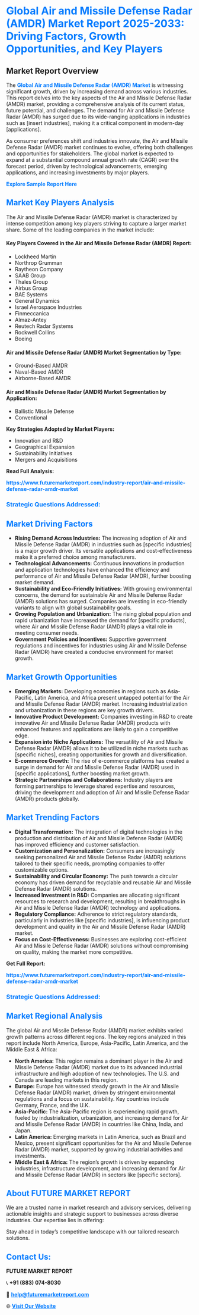 <h1 style="color: #007BFF;">Global Air and Missile Defense Radar (AMDR) Market Report 2025-2033: Driving Factors, Growth Opportunities, and Key Players</h1>

<section id="overview">
<h2>Market Report Overview</h2>
<p>The <a href="https://www.futuremarketreport.com/industry-report/air-and-missile-defense-radar-amdr-market" style="color: #007BFF; text-decoration: none;"><strong>Global Air and Missile Defense Radar (AMDR) Market</strong></a> is witnessing significant growth, driven by increasing demand across various industries. This report delves into the key aspects of the Air and Missile Defense Radar (AMDR) market, providing a comprehensive analysis of its current status, future potential, and challenges. The demand for Air and Missile Defense Radar (AMDR) has surged due to its wide-ranging applications in industries such as [insert industries], making it a critical component in modern-day [applications].</p>
<p>As consumer preferences shift and industries innovate, the Air and Missile Defense Radar (AMDR) market continues to evolve, offering both challenges and opportunities for stakeholders. The global market is expected to expand at a substantial compound annual growth rate (CAGR) over the forecast period, driven by technological advancements, emerging applications, and increasing investments by major players.</p>
</section>

<section id="overview">
<p><a href="https://www.futuremarketreport.com/request-sample/reportId=83719" style="color: #007BFF; text-decoration: none;"><strong>Explore Sample Report Here</strong></a></p>
</section>

<section id="key-players">
<h2 style="color: #007BFF;">Market Key Players Analysis</h2>
<p>The Air and Missile Defense Radar (AMDR) market is characterized by intense competition among key players striving to capture a larger market share. Some of the leading companies in the market include:</p>
<h4>Key Players Covered in the Air and Missile Defense Radar (AMDR) Report:</h4>
<ul><li>Lockheed Martin</li><li>Northrop Grumman</li><li>Raytheon Company</li><li>SAAB Group</li><li>Thales Group</li><li>Airbus Group</li><li>BAE Systems</li><li>General Dynamics</li><li>Israel Aerospace Industries</li><li>Finmeccanica</li><li>Almaz-Antey</li><li>Reutech Radar Systems</li><li>Rockwell Collins</li><li>Boeing</li></ul>
<h4>Air and Missile Defense Radar (AMDR) Market Segmentation by Type:</h4>
<ul><li>Ground-Based AMDR</li><li>Naval-Based AMDR</li><li>Airborne-Based AMDR</li></ul>

<h4>Air and Missile Defense Radar (AMDR) Market Segmentation by Application:</h4>
<ul><li>Ballistic Missile Defense</li><li>Conventional</li></ul>
<p><strong>Key Strategies Adopted by Market Players:</strong></p>
<ul>
<li>Innovation and R&D</li>
<li>Geographical Expansion</li>
<li>Sustainability Initiatives</li>
<li>Mergers and Acquisitions</li>
</ul>
</section>

<section>
<p><strong>Read Full Analysis: </strong></p><a href="https://www.futuremarketreport.com/industry-report/air-and-missile-defense-radar-amdr-market" style="color: #007BFF; text-decoration: none;"><strong>https://www.futuremarketreport.com/industry-report/air-and-missile-defense-radar-amdr-market</strong></a>
<h3 style="color: #007BFF;">Strategic Questions Addressed:</h3>
</section>

<section id="driving-factors">
<h2 style="color: #007BFF;">Market Driving Factors</h2>
<ul>
<li><strong>Rising Demand Across Industries:</strong> The increasing adoption of Air and Missile Defense Radar (AMDR) in industries such as [specific industries] is a major growth driver. Its versatile applications and cost-effectiveness make it a preferred choice among manufacturers.</li>
<li><strong>Technological Advancements:</strong> Continuous innovations in production and application technologies have enhanced the efficiency and performance of Air and Missile Defense Radar (AMDR), further boosting market demand.</li>
<li><strong>Sustainability and Eco-Friendly Initiatives:</strong> With growing environmental concerns, the demand for sustainable Air and Missile Defense Radar (AMDR) solutions has surged. Companies are investing in eco-friendly variants to align with global sustainability goals.</li>
<li><strong>Growing Population and Urbanization:</strong> The rising global population and rapid urbanization have increased the demand for [specific products], where Air and Missile Defense Radar (AMDR) plays a vital role in meeting consumer needs.</li>
<li><strong>Government Policies and Incentives:</strong> Supportive government regulations and incentives for industries using Air and Missile Defense Radar (AMDR) have created a conducive environment for market growth.</li>
</ul>
</section>

<section id="growth-opportunities">
<h2 style="color: #007BFF;">Market Growth Opportunities</h2>
<ul>
<li><strong>Emerging Markets:</strong> Developing economies in regions such as Asia-Pacific, Latin America, and Africa present untapped potential for the Air and Missile Defense Radar (AMDR) market. Increasing industrialization and urbanization in these regions are key growth drivers.</li>
<li><strong>Innovative Product Development:</strong> Companies investing in R&D to create innovative Air and Missile Defense Radar (AMDR) products with enhanced features and applications are likely to gain a competitive edge.</li>
<li><strong>Expansion into Niche Applications:</strong> The versatility of Air and Missile Defense Radar (AMDR) allows it to be utilized in niche markets such as [specific niches], creating opportunities for growth and diversification.</li>
<li><strong>E-commerce Growth:</strong> The rise of e-commerce platforms has created a surge in demand for Air and Missile Defense Radar (AMDR) used in [specific applications], further boosting market growth.</li>
<li><strong>Strategic Partnerships and Collaborations:</strong> Industry players are forming partnerships to leverage shared expertise and resources, driving the development and adoption of Air and Missile Defense Radar (AMDR) products globally.</li>
</ul>
</section>

<section id="trending-factors">
<h2 style="color: #007BFF;">Market Trending Factors</h2>
<ul>
<li><strong>Digital Transformation:</strong> The integration of digital technologies in the production and distribution of Air and Missile Defense Radar (AMDR) has improved efficiency and customer satisfaction.</li>
<li><strong>Customization and Personalization:</strong> Consumers are increasingly seeking personalized Air and Missile Defense Radar (AMDR) solutions tailored to their specific needs, prompting companies to offer customizable options.</li>
<li><strong>Sustainability and Circular Economy:</strong> The push towards a circular economy has driven demand for recyclable and reusable Air and Missile Defense Radar (AMDR) solutions.</li>
<li><strong>Increased Investment in R&D:</strong> Companies are allocating significant resources to research and development, resulting in breakthroughs in Air and Missile Defense Radar (AMDR) technology and applications.</li>
<li><strong>Regulatory Compliance:</strong> Adherence to strict regulatory standards, particularly in industries like [specific industries], is influencing product development and quality in the Air and Missile Defense Radar (AMDR) market.</li>
<li><strong>Focus on Cost-Effectiveness:</strong> Businesses are exploring cost-efficient Air and Missile Defense Radar (AMDR) solutions without compromising on quality, making the market more competitive.</li>
</ul>
</section>

<section>
<p><strong>Get Full Report: </strong></p><a href="https://www.futuremarketreport.com/industry-report/air-and-missile-defense-radar-amdr-market" style="color: #007BFF; text-decoration: none;"><strong>https://www.futuremarketreport.com/industry-report/air-and-missile-defense-radar-amdr-market</strong></a>
<h3 style="color: #007BFF;">Strategic Questions Addressed:</h3>
</section>


<section id="regional-analysis">
<h2 style="color: #007BFF;">Market Regional Analysis</h2>
<p>The global Air and Missile Defense Radar (AMDR) market exhibits varied growth patterns across different regions. The key regions analyzed in this report include North America, Europe, Asia-Pacific, Latin America, and the Middle East & Africa:</p>
<ul>
<li><strong>North America:</strong> This region remains a dominant player in the Air and Missile Defense Radar (AMDR) market due to its advanced industrial infrastructure and high adoption of new technologies. The U.S. and Canada are leading markets in this region.</li>
<li><strong>Europe:</strong> Europe has witnessed steady growth in the Air and Missile Defense Radar (AMDR) market, driven by stringent environmental regulations and a focus on sustainability. Key countries include Germany, France, and the U.K.</li>
<li><strong>Asia-Pacific:</strong> The Asia-Pacific region is experiencing rapid growth, fueled by industrialization, urbanization, and increasing demand for Air and Missile Defense Radar (AMDR) in countries like China, India, and Japan.</li>
<li><strong>Latin America:</strong> Emerging markets in Latin America, such as Brazil and Mexico, present significant opportunities for the Air and Missile Defense Radar (AMDR) market, supported by growing industrial activities and investments.</li>
<li><strong>Middle East & Africa:</strong> The region’s growth is driven by expanding industries, infrastructure development, and increasing demand for Air and Missile Defense Radar (AMDR) in sectors like [specific sectors].</li>
</ul>
</section>

<footer>
<h2 style="color: #007BFF;">About FUTURE MARKET REPORT</h2>
<p>We are a trusted name in market research and advisory services, delivering actionable insights and strategic support to businesses across diverse industries. Our expertise lies in offering:</p>

<p>Stay ahead in today’s competitive landscape with our tailored research solutions.</p>

<h2 style="color: #007BFF;">Contact Us:</h2>
<p><strong>FUTURE MARKET REPORT</strong></p>
<p>📞 <strong>+91 (883) 074-8030</strong></p>
<p>📧 <strong><a href="mailto:help@futuremarketreport.com" style="color: #007BFF;">help@futuremarketreport.com</a></strong></p>
<p>🌐 <strong><a href="https://www.futuremarketreport.com/" style="color: #007BFF;">Visit Our Website</a></strong></p>
</footer>